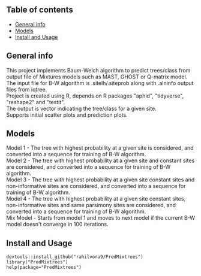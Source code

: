 ## Table of contents
* [General info](#general-info)
* [Models](#models)
* [Install and Usage](#Installation)

## General info
This project implements Baum-Welch algorithm to predict trees/class from output file of Mixtures models such as MAST, GHOST or Q-matrix model.\
The input file for B-W algorithm is .sitelh/.siteprob along with .alninfo output files from iqtree.\
Project is created using R, depends on R packages "aphid", "tidyverse", "reshape2" and "testit".\
The output is vector indicating the tree/class for a given site.\
Supports initial scatter plots and prediction plots.

## Models
Model 1 - The tree with highest probability at a given site is considered, and converted into a sequence for training of B-W algorithm.\
Model 2 - The tree with highest probability at a given site and constant sites are considered, and converted into a sequence for training of B-W algorithm.\
Model 3 - The tree with highest probability at a given site constant sites and non-informative sites are considered, and converted into a sequence for training of B-W algorithm.\
Model 4 - The tree with highest probability at a given site constant sites, non-informative sites and same parsimony sites are considered, and converted into a sequence for training of B-W algorithm.\
Mix Model - Starts from model 1 and moves to next model if the current B-W model doesn't converge in 100 iterations.

## Install and Usage
```
devtools::install_github("rahilvora9/PredMixtrees")
library("PredMixtrees")
help(package="PredMixtrees")
```
